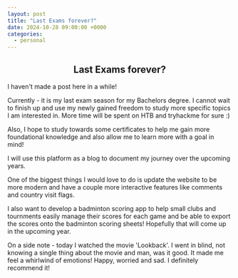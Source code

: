 ```yaml
---
layout: post
title: "Last Exams forever?"
date: 2024-10-28 09:00:00 +0000
categories:
  - personal
---
```

 
 <h2 style="text-align: center;"> Last Exams forever?</h2> 
I haven't made a post here in a while!

Currently - it is my last exam season for my Bachelors degree. I cannot wait to finish up and use my newly gained freedom to study more specific topics I am interested in. More time will be spent on HTB and tryhackme for sure :)

Also, I hope to study towards some certificates to help me gain more foundational knowledge and also allow me to learn more with a goal in mind!

I will use this platform as a blog to document my journey over the upcoming years. 

One of the biggest things I would love to do is update the website to be more modern and have a couple more interactive features like comments and country visit flags. 

I also want to develop a badminton scoring app to help small clubs and tournments easily manage their scores for each game and be able to export the scores onto the badminton scoring sheets! Hopefully that will come up in the upcoming year.

On a side note - today I watched the movie 'Lookback'. I went in blind, not knowing a single thing about the movie and man, was it good. It made me feel a whirlwind of emotions! Happy, worried and sad. I definitely recommend it!
